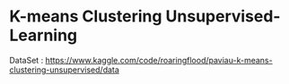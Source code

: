 # K-means Clustering Unsupervised-Learning
DataSet : https://www.kaggle.com/code/roaringflood/paviau-k-means-clustering-unsupervised/data
